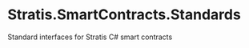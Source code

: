 Stratis.SmartContracts.Standards
===============

Standard interfaces for Stratis C# smart contracts